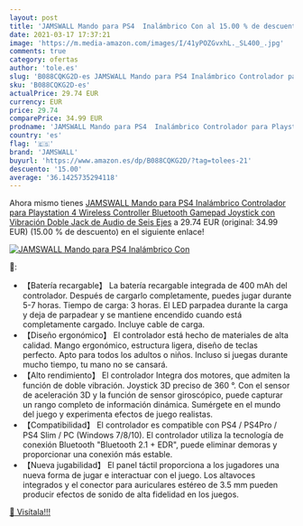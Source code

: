 ```yaml
---
layout: post
title: 'JAMSWALL Mando para PS4  Inalámbrico Con al 15.00 % de descuento'
date: 2021-03-17 17:37:21
image: 'https://m.media-amazon.com/images/I/41yPOZGvxhL._SL400_.jpg'
comments: true
category: ofertas
author: 'tole.es'
slug: 'B088CQKG2D-es JAMSWALL Mando para PS4 Inalámbrico Controlador para...'
sku: 'B088CQKG2D-es'
actualPrice: 29.74 EUR
currency: EUR
price: 29.74
comparePrice: 34.99 EUR
prodname: 'JAMSWALL Mando para PS4  Inalámbrico Controlador para Playstation 4 Wireless Controller Bluetooth Gamepad Joystick con Vibración Doble Jack de Audio de Seis Ejes'
country: 'es'
flag: '🇪🇸'
brand: 'JAMSWALL'
buyurl: 'https://www.amazon.es/dp/B088CQKG2D/?tag=tolees-21'
descuento: '15.00'
average: '36.1425735294118'
---
```


Ahora mismo tienes [JAMSWALL Mando para PS4  Inalámbrico Controlador para Playstation 4 Wireless Controller Bluetooth Gamepad Joystick con Vibración Doble Jack de Audio de Seis Ejes](https://www.amazon.es/dp/B088CQKG2D/?tag=tolees-21) a 29.74 EUR (original: 34.99 EUR) (15.00 %  de descuento) en el siguiente enlace!

[![JAMSWALL Mando para PS4  Inalámbrico Con](https://m.media-amazon.com/images/I/41yPOZGvxhL._SL400_.jpg)](https://www.amazon.es/dp/B088CQKG2D/?tag=tolees-21)

🔎:

- 【Batería recargable】 La batería recargable integrada de 400 mAh del controlador. Después de cargarlo completamente, puedes jugar durante 5-7 horas. Tiempo de carga: 3 horas. El LED parpadea durante la carga y deja de parpadear y se mantiene encendido cuando está completamente cargado. Incluye cable de carga.
- 【Diseño ergonómico】 El controlador está hecho de materiales de alta calidad. Mango ergonómico, estructura ligera, diseño de teclas perfecto. Apto para todos los adultos o niños. Incluso si juegas durante mucho tiempo, tu mano no se cansará.
- 【Alto rendimiento】 El controlador Integra dos motores, que admiten la función de doble vibración. Joystick 3D preciso de 360 °. Con el sensor de aceleración 3D y la función de sensor giroscópico, puede capturar un rango completo de información dinámica. Sumérgete en el mundo del juego y experimenta efectos de juego realistas.
- 【Compatibilidad】 El controlador es compatible con PS4 / PS4Pro / PS4 Slim / PC (Windows 7/8/10). El controlador utiliza la tecnología de conexión Bluetooth "Bluetooth 2.1 + EDR", puede eliminar demoras y proporcionar una conexión más estable.
- 【Nueva jugabilidad】 El panel táctil proporciona a los jugadores una nueva forma de jugar e interactuar con el juego. Los altavoces integrados y el conector para auriculares estéreo de 3.5 mm pueden producir efectos de sonido de alta fidelidad en los juegos.

[🛒 Visítala!!!](https://www.amazon.es/dp/B088CQKG2D/?tag=tolees-21)

